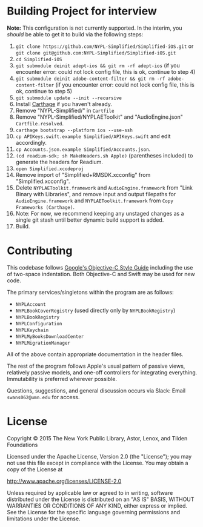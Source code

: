 # Building Project for interview

**Note:** This configuration is not currently supported. In the interim, you _should_ be able to get it to build via the following steps:

01. `git clone https://github.com/NYPL-Simplified/Simplified-iOS.git` or `git clone git@github.com:NYPL-Simplified/Simplified-iOS.git`
02. `cd Simplified-iOS`
03. `git submodule deinit adept-ios && git rm -rf adept-ios` (if you encounter error: could not lock config file, this is ok, continue to step 4)  
04. `git submodule deinit adobe-content-filter && git rm -rf adobe-content-filter` (if you encounter error: could not lock config file, this is ok, continue to step 5)  
05. `git submodule update --init --recursive`
06. Install [Carthage](https://github.com/Carthage/Carthage) if you haven't already.
07. Remove "NYPL-Simplified/" in `Cartfile`
08. Remove "NYPL-Simplified/NYPLAEToolkit" and "AudioEngine.json" `Cartfile.resolved`.
09. `carthage bootstrap --platform ios --use-ssh`
10. `cp APIKeys.swift.example Simplified/APIKeys.swift` and edit accordingly.
11. `cp Accounts.json.example Simplified/Accounts.json`.
12. `(cd readium-sdk; sh MakeHeaders.sh Apple)` (parentheses included) to generate the headers for Readium.
13. `open Simplified.xcodeproj`
14. Remove import of "Simplified+RMSDK.xcconfig" from "Simplified.xcconfig".
15. Delete `NYPLAEToolkit.framework` and `AudioEngine.framework` from "Link Binary with Libraries", and remove input and output filepaths for `AudioEngine.framework` and `NYPLAEToolkit.framework` from `Copy Frameworks (Carthage)`.
16. Note: For now, we recommend keeping any unstaged changes as a single git stash until better dynamic build support is added.
17. Build.

# Contributing

This codebase follows [Google's Objective-C Style Guide](https://google.github.io/styleguide/objcguide.xml)
including the use of two-space indentation. Both Objective-C and Swift may be
used for new code.

The primary services/singletons within the program are as follows:

* `NYPLAccount`
* `NYPLBookCoverRegistry` (used directly only by `NYPLBookRegistry`)
* `NYPLBookRegistry`
* `NYPLConfiguration`
* `NYPLKeychain`
* `NYPLMyBooksDownloadCenter`
* `NYPLMigrationManager`

All of the above contain appropriate documentation in the header files.

The rest of the program follows Apple's usual pattern of passive views,
relatively passive models, and one-off controllers for integrating everything.
Immutability is preferred wherever possible.

Questions, suggestions, and general discussion occurs via Slack: Email
`swans062@umn.edu` for access.

# License

Copyright © 2015 The New York Public Library, Astor, Lenox, and Tilden Foundations

Licensed under the Apache License, Version 2.0 (the "License");
you may not use this file except in compliance with the License.
You may obtain a copy of the License at

   http://www.apache.org/licenses/LICENSE-2.0

Unless required by applicable law or agreed to in writing, software
distributed under the License is distributed on an "AS IS" BASIS,
WITHOUT WARRANTIES OR CONDITIONS OF ANY KIND, either express or implied.
See the License for the specific language governing permissions and
limitations under the License.
